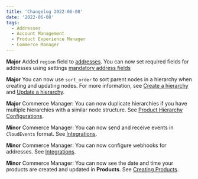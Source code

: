 ```yaml
---
title: 'Changelog 2022-06-08'
date: '2022-06-08'
tags:
  - Addresses
  - Account Management
  - Product Experience Manager
  - Commerce Manager
---
```

**Major** Added `region` field to [addresses](/docs/api/addresses/addresses-introduction). You can now set required fields for addresses using settings [mandatory address fields](/docs/api/addresses/addresses-introduction)

**Major** You can now use `sort_order` to sort parent nodes in a hierarchy when creating and updating nodes. For more information, see [Create a hierarchy](/docs/api/pxm/products/create-hierarchy) and [Update a hierarchy](/docs/api/pxm/products/update-hierarchy).

**Major** Commerce Manager: You can now duplicate hierarchies if you have multiple hierarchies with a similar node structure. See [Product Hierarchy Configurations](/docs/api/pxm/products/hierarchies).

**Minor** Commerce Manager: You can now send and receive events in `CloudEvents` format. See [Integrations](/docs/commerce-manager/integrations/cm-integrations).

**Minor** Commerce Manager: You can now configure webhooks for addresses. See [Integrations](/docs/commerce-manager/integrations/cm-integrations).

**Minor** Commerce Manager: You can now see the date and time your products are created and updated in **Products**. See [Creating Products](/docs/commerce-manager/product-experience-manager/Products/create-products).
